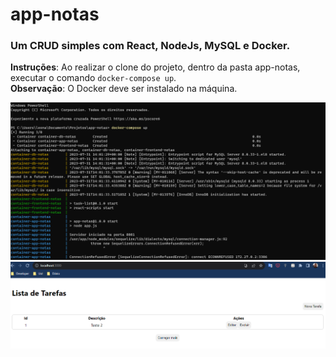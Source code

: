 # app-notas
### Um CRUD simples com React, NodeJs, MySQL e Docker.

**Instruções**: Ao realizar o clone do projeto, dentro da pasta app-notas, executar o comando `docker-compose up`.<br/>
**Observação**: O Docker deve ser instalado na máquina.

<img src ="https://github.com/leonardoCarmonio/app-notas/blob/main/readme/instruction-1.PNG" alt="Instruções."/>
<img src ="https://github.com/leonardoCarmonio/app-notas/blob/main/readme/instruction-2.PNG" alt="Instruções."/>

